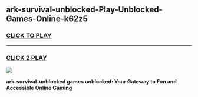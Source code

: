 
## ark-survival-unblocked-Play-Unblocked-Games-Online-k62z5
<h3>
<a href="https://premium76.site?title=ark-survival-unblocked&ref=25A">CLICK TO PLAY</a></h3>
<hr>

<h3>
<a href="https://premium76.site?title=ark-survival-unblocked&ref=25A">CLICK 2 PLAY</a>
  
</h3>

<a href="https://premium76.site?title=ark-survival-unblocked&ref=25A"><img src="https://clearcache.store/games.png"></a>


**ark-survival-unblocked games unblocked: Your Gateway to Fun and Accessible Online Gaming**
